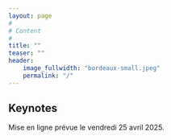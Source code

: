 ```yaml
---
layout: page
#
# Content
#
title: ""
teaser: ""
header:
    image_fullwidth: "bordeaux-small.jpeg"
    permalink: "/"
---
```



## **Keynotes**

Mise en ligne prévue le vendredi 25 avril 2025.

<!-- ### Samuel Thibault[](#samuel-thibault) -->

<!-- **Mercredi 3 juillet** -->

<!-- {: style="font-size: 130%;"} -->
<!-- *Programmation par tâches: une vision du futur pour le calcul parallèle* -->

<!-- Le calcul parallèle a pendant longtemps été exprimé essentiellement par des processus ou des threads, ordonnancés par le système ou par une bibliothèque utilisateur. Durant la quinzaine d'années passée, le paradigme de programmation par tâche a cependant pris de l'ampleur, visible par exemple dans son émergence au sein du standard OpenMP. Dans cet exposé, on montrera comment la notion de tâche fournit des informations que les précédents paradigmes n'incluaient pas, et notamment sur le futur. Celles-ci se révèlent précieuses pour optimiser l'exécution du calcul sur les plateformes modernes imbriquant processeurs multicœurs, accélérateurs de calcul, et système distribué. -->


<!-- ### Philippe Swartvagher[](#philippe-swartvagher) -->

<!-- **Mercredi 3 juillet** -->

<!-- {: style="font-size: 130%;"} -->
<!-- *Making reproducible and publishable experiments* -->

<!-- For a long time, scientific publications focused only on experimental results, ignoring how, concretely, the results were obtained, making difficult for readers, but also for the author, to reproduce the experiments. Things are slowly changing: publication of so-called "artifacts" are encouraged by journals and conferences. However, releasing scripts and programs used for experiments can be challenging: how to organize the material? how to clearly document the instructions? how to ensure reproducibility of the experiments? how to ensure long-term availability? Several answers are possible to all these questions. In this talk, I will try to summarize how and why my methodology to build reproducible artifacts evolved over several years in the research area. -->

<!-- ### Sara Bouchenak[](#sara-bouchenak) -->

<!-- **Jeudi 4 juillet** -->

<!-- {: style="font-size: 130%;"} -->
<!-- *The Many Faces of Federated Learning: Bias, Robustness, and Privacy* -->

<!-- Federated learning (FL) is a distributed machine learning paradigm that enables data owners to collaborate on training models while preserving data privacy. As FL effectively leverages decentralized and sensitive data sources, it is increasingly used in many application domains including remote healthcare, smart buildings, and mobile applications. However, FL raises several ethical concerns as it may introduce bias with regard to sensitive attributes (e.g., race, gender, etc.), it is not robust against malicious participants that attempt to poison the data and model, and it remains vulnerable to privacy attacks (e.g., membership inference attacks, etc.). In this talk, we will first discuss the open scientific issues in FL bias, robustness and privacy, before presenting novel FL protocols for handling them. -->

<!-- {: style="font-size: 80%; padding-left:2em;"} -->
<!-- Sara Bouchenak is Professor at INSA Lyon and member of DRIM research group at LIRIS laboratory since 2014. She is head of Fédération Informatique de Lyon since 2021, grouping a total of 850 members.  -->
<!-- Sara Bouchenak’s research topics include distributed computing systems, distributed and federated learning, with a special interest to their fairness, robustness and privacy.  -->
<!-- Prior to that, she was Associate Professor at the University of Grenoble between 2004 and 2014, a visiting professor at Universidad Politécnica de Madrid in 2009-2010, and post-doctoral associate researcher at EPFL, Switzerland, in 2003.  -->
<!-- Sara Bouchenak is co-author of several A/A\* rank publications, she is involved as scientific expert for the evaluation of EU and ANR projects, and she has been the coordinator of and participated to several European, national and regional projects. -->

<!-- ### Alberto Bosio[](#alberto-bosio) -->

<!-- **Vendredi 5 juillet** -->

<!-- {: style="font-size: 130%;"} -->
<!-- *Reliable and Efficient hardware for Trustworthy Deep Neural Networks* -->

<!-- Deep Neural Networks (DNNs) are amongst the most intensively and widely used predictive models in machine learning. Nonetheless, increased computation speed and memory resources, along with significant energy consumption, are required to achieve the full potentials of DNNs. To be able to run DNNs algorithms out of the cloud and onto distributed Internet-of-Things (IoT) devices, customized HardWare platforms for Artificial Intelligence (HW-AI) are required. However, similar to traditional computing hardware, HW-AI is subject to hardware faults, occurring due to process, aging and environmental reliability threats. Although HW-AI comes with some inherent fault resilience, faults can lead to prediction failures seriously affecting the application execution. Typical reliability approaches, such as on-line testing and hardware redundancy, or even retraining, are less appropriate for HW-AI due to prohibited overhead; DNNs are large architectures with important memory requirements, coming along with an immense training set. This talk will address these limitations by exploiting the particularities of HW-AI architectures to develop low-cost and efficient reliability strategies.  -->

<!-- {: style="font-size: 80%; padding-left:2em;"} -->
<!-- Alberto Bosio received his MSc (2003) and PhD (2006) in Computer Engineering in the area of digital systems dependability at the Politecnico di Torino (Italy). He is now a Full Professor at Ecole Centrale de Lyon, Institute of Nanotechnology (France). His research activities are related to the design and test of advanced digital circuits and systems. He served as committee and organizing member in several international conferences including DATE (Track Chair) and ETS (Program Chair) as well as guest and associate editors for many international journals. He is a member of the IEEE and the Vice-Chair of the Europeen Test Technical Technology Council. -->
